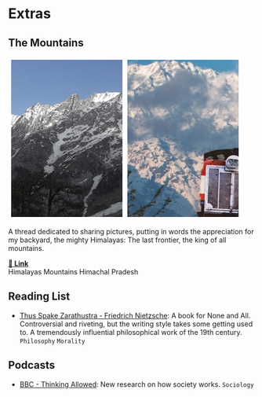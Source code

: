 # Extras

##  The Mountains

<div class="boximg1">
<img class="" alt="Dahuladhar Himachal Pradesh" src="../img/mountains_thumb.png">
</div>
<div class="boxtxt1">
<p class="pText">
A thread dedicated to sharing pictures, putting in words the appreciation for my backyard, the mighty Himalayas: The last frontier, the king of all mountains.
</p>
<a class="textLink" href="#"><b><u>&#128279; Link</u></b></a>
<br/>
<span class="minText tags">Himalayas</span>
<span class="minText tags">Mountains</span>
<span class="minText tags">Himachal Pradesh</span>
</div>

##  Reading List

-  [Thus Spake Zarathustra - Friedrich Nietzsche](https://www.goodreads.com/book/show/51893.Thus_Spoke_Zarathustra): A book for None and All. Controversial and riveting, but the writing style takes some getting used to. A tremendously influential philosophical work of the 19th century. `Philosophy` `Morality`

##  Podcasts
-  [BBC - Thinking Allowed](http://www.bbc.co.uk/programmes/b006qy05): New research on how society works. `Sociology`